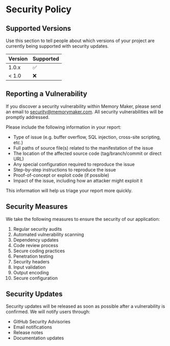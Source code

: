 # Security Policy

## Supported Versions

Use this section to tell people about which versions of your project are currently being supported with security updates.

| Version | Supported          |
| ------- | ------------------ |
| 1.0.x   | :white_check_mark: |
| < 1.0   | :x:                |

## Reporting a Vulnerability

If you discover a security vulnerability within Memory Maker, please send an email to security@memorymaker.com. All security vulnerabilities will be promptly addressed.

Please include the following information in your report:
- Type of issue (e.g. buffer overflow, SQL injection, cross-site scripting, etc.)
- Full paths of source file(s) related to the manifestation of the issue
- The location of the affected source code (tag/branch/commit or direct URL)
- Any special configuration required to reproduce the issue
- Step-by-step instructions to reproduce the issue
- Proof-of-concept or exploit code (if possible)
- Impact of the issue, including how an attacker might exploit it

This information will help us triage your report more quickly.

## Security Measures

We take the following measures to ensure the security of our application:

1. Regular security audits
2. Automated vulnerability scanning
3. Dependency updates
4. Code review process
5. Secure coding practices
6. Penetration testing
7. Security headers
8. Input validation
9. Output encoding
10. Secure configuration

## Security Updates

Security updates will be released as soon as possible after a vulnerability is confirmed. We will notify users through:
- GitHub Security Advisories
- Email notifications
- Release notes
- Documentation updates 